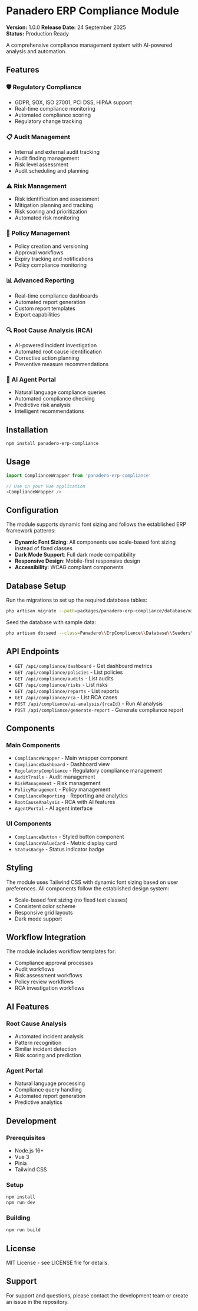 # Panadero ERP Compliance Module

**Version:** 1.0.0
**Release Date:** 24 September 2025  
**Status:** Production Ready

A comprehensive compliance management system with AI-powered analysis and automation.

## Features

### 🛡️ Regulatory Compliance
- GDPR, SOX, ISO 27001, PCI DSS, HIPAA support
- Real-time compliance monitoring
- Automated compliance scoring
- Regulatory change tracking

### 📋 Audit Management
- Internal and external audit tracking
- Audit finding management
- Risk level assessment
- Audit scheduling and planning

### ⚠️ Risk Management
- Risk identification and assessment
- Mitigation planning and tracking
- Risk scoring and prioritization
- Automated risk monitoring

### 📄 Policy Management
- Policy creation and versioning
- Approval workflows
- Expiry tracking and notifications
- Policy compliance monitoring

### 📊 Advanced Reporting
- Real-time compliance dashboards
- Automated report generation
- Custom report templates
- Export capabilities

### 🔍 Root Cause Analysis (RCA)
- AI-powered incident investigation
- Automated root cause identification
- Corrective action planning
- Preventive measure recommendations

### 🤖 AI Agent Portal
- Natural language compliance queries
- Automated compliance checking
- Predictive risk analysis
- Intelligent recommendations

## Installation

```bash
npm install panadero-erp-compliance
```

## Usage

```javascript
import ComplianceWrapper from 'panadero-erp-compliance'

// Use in your Vue application
<ComplianceWrapper />
```

## Configuration

The module supports dynamic font sizing and follows the established ERP framework patterns:

- **Dynamic Font Sizing**: All components use scale-based font sizing instead of fixed classes
- **Dark Mode Support**: Full dark mode compatibility
- **Responsive Design**: Mobile-first responsive design
- **Accessibility**: WCAG compliant components

## Database Setup

Run the migrations to set up the required database tables:

```bash
php artisan migrate --path=packages/panadero-erp-compliance/database/migrations
```

Seed the database with sample data:

```bash
php artisan db:seed --class=Panadero\\ErpCompliance\\Database\\Seeders\\ComplianceDatabaseSeeder
```

## API Endpoints

- `GET /api/compliance/dashboard` - Get dashboard metrics
- `GET /api/compliance/policies` - List policies
- `GET /api/compliance/audits` - List audits
- `GET /api/compliance/risks` - List risks
- `GET /api/compliance/reports` - List reports
- `GET /api/compliance/rca` - List RCA cases
- `POST /api/compliance/ai-analysis/{rcaId}` - Run AI analysis
- `POST /api/compliance/generate-report` - Generate compliance report

## Components

### Main Components
- `ComplianceWrapper` - Main wrapper component
- `ComplianceDashboard` - Dashboard view
- `RegulatoryCompliance` - Regulatory compliance management
- `AuditTrails` - Audit management
- `RiskManagement` - Risk management
- `PolicyManagement` - Policy management
- `ComplianceReporting` - Reporting and analytics
- `RootCauseAnalysis` - RCA with AI features
- `AgentPortal` - AI agent interface

### UI Components
- `ComplianceButton` - Styled button component
- `ComplianceValueCard` - Metric display card
- `StatusBadge` - Status indicator badge

## Styling

The module uses Tailwind CSS with dynamic font sizing based on user preferences. All components follow the established design system:

- Scale-based font sizing (no fixed text classes)
- Consistent color scheme
- Responsive grid layouts
- Dark mode support

## Workflow Integration

The module includes workflow templates for:
- Compliance approval processes
- Audit workflows
- Risk assessment workflows
- Policy review workflows
- RCA investigation workflows

## AI Features

### Root Cause Analysis
- Automated incident analysis
- Pattern recognition
- Similar incident detection
- Risk scoring and prediction

### Agent Portal
- Natural language processing
- Compliance query handling
- Automated report generation
- Predictive analytics

## Development

### Prerequisites
- Node.js 16+
- Vue 3
- Pinia
- Tailwind CSS

### Setup
```bash
npm install
npm run dev
```

### Building
```bash
npm run build
```

## License

MIT License - see LICENSE file for details.

## Support

For support and questions, please contact the development team or create an issue in the repository.
